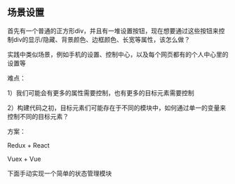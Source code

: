 ## 场景设置

首先有一个普通的正方形div，并且有一堆设置按钮，现在想要通过这些按钮来控制div的显示/隐藏、背景颜色、边框颜色、长宽等属性，该怎么做？

实践中类似场景，例如手机的设置、控制中心，以及每个网页都有的个人中心里的设置等

难点：

1）我们可能会有更多的属性需要控制，也有更多的目标元素需要控制

2）构建代码之初，目标元素们可能存在于不同的模块中，如何通过单一的变量来控制不同的目标元素？

方案：

Redux + React

Vuex + Vue

下面手动实现一个简单的状态管理模块